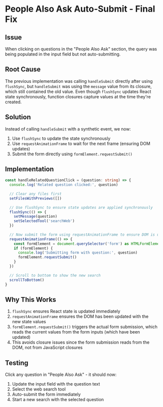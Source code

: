 # People Also Ask Auto-Submit - Final Fix

## Issue
When clicking on questions in the "People Also Ask" section, the query was being populated in the input field but not auto-submitting.

## Root Cause
The previous implementation was calling `handleSubmit` directly after using `flushSync`, but `handleSubmit` was using the `message` value from its closure, which still contained the old value. Even though `flushSync` updates React state synchronously, function closures capture values at the time they're created.

## Solution
Instead of calling `handleSubmit` with a synthetic event, we now:
1. Use `flushSync` to update the state synchronously
2. Use `requestAnimationFrame` to wait for the next frame (ensuring DOM updates)
3. Submit the form directly using `formElement.requestSubmit()`

## Implementation
```typescript
const handleRelatedQuestionClick = (question: string) => {
  console.log('Related question clicked:', question)
  
  // Clear any files first
  setFilesWithPreviews([])
  
  // Use flushSync to ensure state updates are applied synchronously
  flushSync(() => {
    setMessage(question)
    setSelectedTool('searchWeb')
  })
  
  // Now submit the form using requestAnimationFrame to ensure DOM is updated
  requestAnimationFrame(() => {
    const formElement = document.querySelector('form') as HTMLFormElement
    if (formElement) {
      console.log('Submitting form with question:', question)
      formElement.requestSubmit()
    }
  })
  
  // Scroll to bottom to show the new search
  scrollToBottom()
}
```

## Why This Works
1. `flushSync` ensures React state is updated immediately
2. `requestAnimationFrame` ensures the DOM has been updated with the new state values
3. `formElement.requestSubmit()` triggers the actual form submission, which reads the current values from the form inputs (which have been updated)
4. This avoids closure issues since the form submission reads from the DOM, not from JavaScript closures

## Testing
Click any question in "People Also Ask" - it should now:
1. Update the input field with the question text
2. Select the web search tool
3. Auto-submit the form immediately
4. Start a new search with the selected question